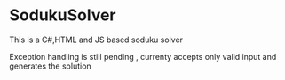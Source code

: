 # SodukuSolver

This is a C#,HTML and JS based soduku solver

Exception handling is still pending , currenty accepts only valid input and generates the solution

